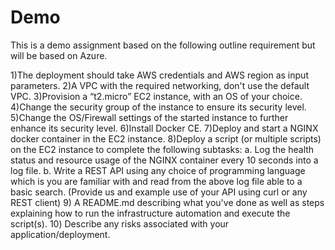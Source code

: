# Demo
 This is a demo assignment based on the following outline requirement but will be based on Azure.  
 
 1)The deployment should take AWS credentials and AWS region as input parameters.
 2)A VPC with the required networking, don't use the default VPC.
 3)Provision a “t2.micro” EC2 instance, with an OS of your choice. 
 4)Change the security group of the instance to ensure its security level. 
 5)Change the OS/Firewall settings of the started instance to further enhance its security level. 
 6)Install Docker CE. 
 7)Deploy and start a NGINX docker container in the EC2 instance. 
 8)Deploy a script (or multiple scripts) on the EC2 instance to complete the following subtasks: 
    a. Log the health status and resource usage of the NGINX container every 10 seconds into a log file. 
    b. Write a REST API using any choice of programming language which is you are familiar with and read from the above log file able to a basic search. 
    (Provide us and example use of your API using curl or any REST client) 
 9) A README.md describing what you've done as well as steps explaining how to run the infrastructure automation and execute the script(s). 
 10) Describe any risks associated with your application/deployment.

